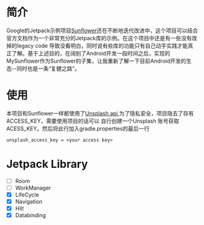 # 简介
Google的Jetpack示例项目[Sunflower](https://github.com/android/sunflower)还在不断地迭代改进中，这个项目可以结合官方文档作为一个非常充分的Jetpack库的示例。在这个项目中还是有一些没有改掉的legacy code 导致没看明白，同时说有些库的功能只有自己动手实践才能真正了解。基于上述目的，在阔别了Android开发一段时间之后，实现的MySunflower作为Sunflower的子集，让我重新了解一下目前Android开发的生态--同时也是一条“复健之路”。
# 使用
本项目和Sunflower一样都使用了[Unsplash api](https://unsplash.com/documentation),为了隐私安全，项目隐去了存有ACCESS_KEY，需要使用项目的话可以
自行创建一个Unsplash 账号获取ACESS_KEY。然后将此行加入gradle.properties的最后一行
````
unsplash_access_key = <your access key>
````

# Jetpack Library
- [ ] Room
- [ ] WorkManager
- [x] LifeCycle
- [x] Navigation
- [x] Hilt
- [x] Databinding 
